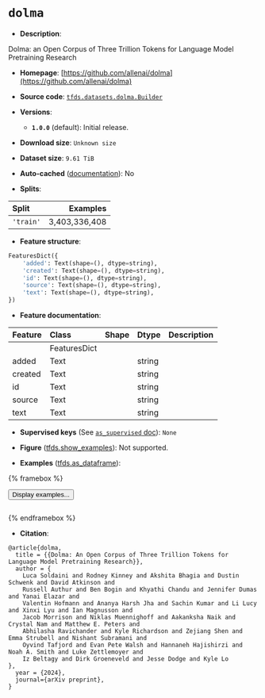 <div itemscope itemtype="http://schema.org/Dataset">
  <div itemscope itemprop="includedInDataCatalog" itemtype="http://schema.org/DataCatalog">
    <meta itemprop="name" content="TensorFlow Datasets" />
  </div>
  <meta itemprop="name" content="dolma" />
  <meta itemprop="description" content="Dolma: an Open Corpus of Three Trillion Tokens for Language Model Pretraining&#10;Research&#10;&#10;To use this dataset:&#10;&#10;```python&#10;import tensorflow_datasets as tfds&#10;&#10;ds = tfds.load(&#x27;dolma&#x27;, split=&#x27;train&#x27;)&#10;for ex in ds.take(4):&#10;  print(ex)&#10;```&#10;&#10;See [the guide](https://www.tensorflow.org/datasets/overview) for more&#10;informations on [tensorflow_datasets](https://www.tensorflow.org/datasets).&#10;&#10;" />
  <meta itemprop="url" content="https://www.tensorflow.org/datasets/catalog/dolma" />
  <meta itemprop="sameAs" content="https://github.com/allenai/dolma" />
  <meta itemprop="citation" content="@article{dolma,&#10;  title = {{Dolma: An Open Corpus of Three Trillion Tokens for Language Model Pretraining Research}},&#10;  author = {&#10;    Luca Soldaini and Rodney Kinney and Akshita Bhagia and Dustin Schwenk and David Atkinson and&#10;    Russell Authur and Ben Bogin and Khyathi Chandu and Jennifer Dumas and Yanai Elazar and&#10;    Valentin Hofmann and Ananya Harsh Jha and Sachin Kumar and Li Lucy and Xinxi Lyu and Ian Magnusson and&#10;    Jacob Morrison and Niklas Muennighoff and Aakanksha Naik and Crystal Nam and Matthew E. Peters and&#10;    Abhilasha Ravichander and Kyle Richardson and Zejiang Shen and Emma Strubell and Nishant Subramani and&#10;    Oyvind Tafjord and Evan Pete Walsh and Hannaneh Hajishirzi and Noah A. Smith and Luke Zettlemoyer and&#10;    Iz Beltagy and Dirk Groeneveld and Jesse Dodge and Kyle Lo&#10;},&#10;  year = {2024},&#10;  journal={arXiv preprint},&#10;}" />
</div>

# `dolma`


*   **Description**:

Dolma: an Open Corpus of Three Trillion Tokens for Language Model Pretraining
Research

*   **Homepage**:
    [https://github.com/allenai/dolma](https://github.com/allenai/dolma)

*   **Source code**:
    [`tfds.datasets.dolma.Builder`](https://github.com/tensorflow/datasets/tree/master/tensorflow_datasets/datasets/dolma/dolma_dataset_builder.py)

*   **Versions**:

    *   **`1.0.0`** (default): Initial release.

*   **Download size**: `Unknown size`

*   **Dataset size**: `9.61 TiB`

*   **Auto-cached**
    ([documentation](https://www.tensorflow.org/datasets/performances#auto-caching)):
    No

*   **Splits**:

Split     | Examples
:-------- | ------------:
`'train'` | 3,403,336,408

*   **Feature structure**:

```python
FeaturesDict({
    'added': Text(shape=(), dtype=string),
    'created': Text(shape=(), dtype=string),
    'id': Text(shape=(), dtype=string),
    'source': Text(shape=(), dtype=string),
    'text': Text(shape=(), dtype=string),
})
```

*   **Feature documentation**:

Feature | Class        | Shape | Dtype  | Description
:------ | :----------- | :---- | :----- | :----------
        | FeaturesDict |       |        |
added   | Text         |       | string |
created | Text         |       | string |
id      | Text         |       | string |
source  | Text         |       | string |
text    | Text         |       | string |

*   **Supervised keys** (See
    [`as_supervised` doc](https://www.tensorflow.org/datasets/api_docs/python/tfds/load#args)):
    `None`

*   **Figure**
    ([tfds.show_examples](https://www.tensorflow.org/datasets/api_docs/python/tfds/visualization/show_examples)):
    Not supported.

*   **Examples**
    ([tfds.as_dataframe](https://www.tensorflow.org/datasets/api_docs/python/tfds/as_dataframe)):

<!-- mdformat off(HTML should not be auto-formatted) -->

{% framebox %}

<button id="displaydataframe">Display examples...</button>
<div id="dataframecontent" style="overflow-x:auto"></div>
<script>
const url = "https://storage.googleapis.com/tfds-data/visualization/dataframe/dolma-1.0.0.html";
const dataButton = document.getElementById('displaydataframe');
dataButton.addEventListener('click', async () => {
  // Disable the button after clicking (dataframe loaded only once).
  dataButton.disabled = true;

  const contentPane = document.getElementById('dataframecontent');
  try {
    const response = await fetch(url);
    // Error response codes don't throw an error, so force an error to show
    // the error message.
    if (!response.ok) throw Error(response.statusText);

    const data = await response.text();
    contentPane.innerHTML = data;
  } catch (e) {
    contentPane.innerHTML =
        'Error loading examples. If the error persist, please open '
        + 'a new issue.';
  }
});
</script>

{% endframebox %}

<!-- mdformat on -->

*   **Citation**:

```
@article{dolma,
  title = {{Dolma: An Open Corpus of Three Trillion Tokens for Language Model Pretraining Research}},
  author = {
    Luca Soldaini and Rodney Kinney and Akshita Bhagia and Dustin Schwenk and David Atkinson and
    Russell Authur and Ben Bogin and Khyathi Chandu and Jennifer Dumas and Yanai Elazar and
    Valentin Hofmann and Ananya Harsh Jha and Sachin Kumar and Li Lucy and Xinxi Lyu and Ian Magnusson and
    Jacob Morrison and Niklas Muennighoff and Aakanksha Naik and Crystal Nam and Matthew E. Peters and
    Abhilasha Ravichander and Kyle Richardson and Zejiang Shen and Emma Strubell and Nishant Subramani and
    Oyvind Tafjord and Evan Pete Walsh and Hannaneh Hajishirzi and Noah A. Smith and Luke Zettlemoyer and
    Iz Beltagy and Dirk Groeneveld and Jesse Dodge and Kyle Lo
},
  year = {2024},
  journal={arXiv preprint},
}
```

